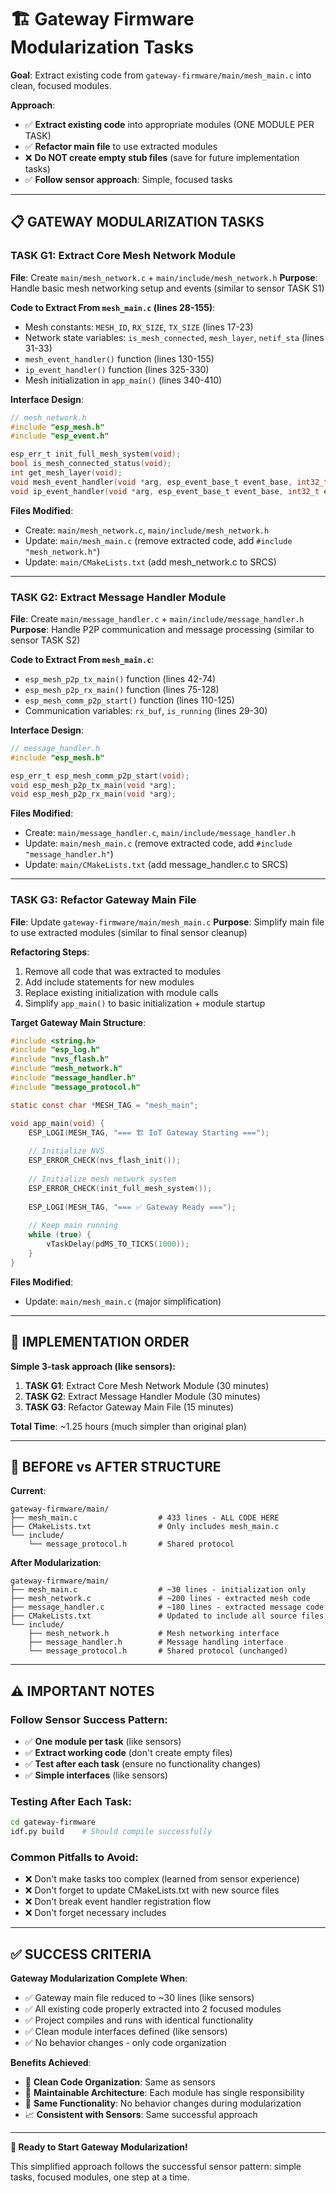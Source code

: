 # 🏗️ Gateway Firmware Modularization Tasks

**Goal**: Extract existing code from `gateway-firmware/main/mesh_main.c` into clean, focused modules.

**Approach**: 
- ✅ **Extract existing code** into appropriate modules (ONE MODULE PER TASK)
- ✅ **Refactor main file** to use extracted modules
- ❌ **Do NOT create empty stub files** (save for future implementation tasks)
- ✅ **Follow sensor approach**: Simple, focused tasks

---

## 📋 **GATEWAY MODULARIZATION TASKS**

### **TASK G1: Extract Core Mesh Network Module**
**File**: Create `main/mesh_network.c` + `main/include/mesh_network.h`
**Purpose**: Handle basic mesh networking setup and events (similar to sensor TASK S1)

**Code to Extract From `mesh_main.c` (lines 28-155)**:
- Mesh constants: `MESH_ID`, `RX_SIZE`, `TX_SIZE` (lines 17-23)
- Network state variables: `is_mesh_connected`, `mesh_layer`, `netif_sta` (lines 31-33)
- `mesh_event_handler()` function (lines 130-155)
- `ip_event_handler()` function (lines 325-330)
- Mesh initialization in `app_main()` (lines 340-410)

**Interface Design**:
```c
// mesh_network.h
#include "esp_mesh.h"
#include "esp_event.h"

esp_err_t init_full_mesh_system(void);
bool is_mesh_connected_status(void);
int get_mesh_layer(void);
void mesh_event_handler(void *arg, esp_event_base_t event_base, int32_t event_id, void *event_data);
void ip_event_handler(void *arg, esp_event_base_t event_base, int32_t event_id, void *event_data);
```

**Files Modified**:
- Create: `main/mesh_network.c`, `main/include/mesh_network.h`
- Update: `main/mesh_main.c` (remove extracted code, add `#include "mesh_network.h"`)
- Update: `main/CMakeLists.txt` (add mesh_network.c to SRCS)

---

### **TASK G2: Extract Message Handler Module**
**File**: Create `main/message_handler.c` + `main/include/message_handler.h`
**Purpose**: Handle P2P communication and message processing (similar to sensor TASK S2)

**Code to Extract From `mesh_main.c`**:
- `esp_mesh_p2p_tx_main()` function (lines 42-74)
- `esp_mesh_p2p_rx_main()` function (lines 75-128)
- `esp_mesh_comm_p2p_start()` function (lines 110-125)
- Communication variables: `rx_buf`, `is_running` (lines 29-30)

**Interface Design**:
```c
// message_handler.h
#include "esp_mesh.h"

esp_err_t esp_mesh_comm_p2p_start(void);
void esp_mesh_p2p_tx_main(void *arg);
void esp_mesh_p2p_rx_main(void *arg);
```

**Files Modified**:
- Create: `main/message_handler.c`, `main/include/message_handler.h`
- Update: `main/mesh_main.c` (remove extracted code, add `#include "message_handler.h"`)
- Update: `main/CMakeLists.txt` (add message_handler.c to SRCS)

---

### **TASK G3: Refactor Gateway Main File**
**File**: Update `gateway-firmware/main/mesh_main.c`
**Purpose**: Simplify main file to use extracted modules (similar to final sensor cleanup)

**Refactoring Steps**:
1. Remove all code that was extracted to modules
2. Add include statements for new modules
3. Replace existing initialization with module calls
4. Simplify `app_main()` to basic initialization + module startup

**Target Gateway Main Structure**:
```c
#include <string.h>
#include "esp_log.h"
#include "nvs_flash.h"
#include "mesh_network.h"
#include "message_handler.h"
#include "message_protocol.h"

static const char *MESH_TAG = "mesh_main";

void app_main(void) {
    ESP_LOGI(MESH_TAG, "=== 🏗️ IoT Gateway Starting ===");
    
    // Initialize NVS
    ESP_ERROR_CHECK(nvs_flash_init());
    
    // Initialize mesh network system
    ESP_ERROR_CHECK(init_full_mesh_system());
    
    ESP_LOGI(MESH_TAG, "=== ✅ Gateway Ready ===");
    
    // Keep main running
    while (true) {
        vTaskDelay(pdMS_TO_TICKS(1000));
    }
}
```

**Files Modified**:
- Update: `main/mesh_main.c` (major simplification)

---

## 🎯 **IMPLEMENTATION ORDER**

**Simple 3-task approach (like sensors):**

1. **TASK G1**: Extract Core Mesh Network Module (30 minutes)
2. **TASK G2**: Extract Message Handler Module (30 minutes)  
3. **TASK G3**: Refactor Gateway Main File (15 minutes)

**Total Time**: ~1.25 hours (much simpler than original plan)

---

## 📁 **BEFORE vs AFTER STRUCTURE**

**Current**:
```
gateway-firmware/main/
├── mesh_main.c                  # 433 lines - ALL CODE HERE
├── CMakeLists.txt               # Only includes mesh_main.c
└── include/
    └── message_protocol.h       # Shared protocol
```

**After Modularization**:
```
gateway-firmware/main/
├── mesh_main.c                  # ~30 lines - initialization only
├── mesh_network.c               # ~200 lines - extracted mesh code
├── message_handler.c            # ~180 lines - extracted message code  
├── CMakeLists.txt               # Updated to include all source files
└── include/
    ├── mesh_network.h           # Mesh networking interface
    ├── message_handler.h        # Message handling interface
    └── message_protocol.h       # Shared protocol (unchanged)
```

---

## ⚠️ **IMPORTANT NOTES**

### **Follow Sensor Success Pattern**:
- ✅ **One module per task** (like sensors)
- ✅ **Extract working code** (don't create empty files)
- ✅ **Test after each task** (ensure no functionality changes)
- ✅ **Simple interfaces** (like sensors)

### **Testing After Each Task**:
```bash
cd gateway-firmware
idf.py build    # Should compile successfully
```

### **Common Pitfalls to Avoid**:
- ❌ Don't make tasks too complex (learned from sensor experience)
- ❌ Don't forget to update CMakeLists.txt with new source files
- ❌ Don't break event handler registration flow
- ❌ Don't forget necessary includes

---

## ✅ **SUCCESS CRITERIA**

**Gateway Modularization Complete When**:
- ✅ Gateway main file reduced to ~30 lines (like sensors)
- ✅ All existing code properly extracted into 2 focused modules
- ✅ Project compiles and runs with identical functionality
- ✅ Clean module interfaces defined (like sensors)
- ✅ No behavior changes - only code organization

**Benefits Achieved**:
- 🧹 **Clean Code Organization**: Same as sensors
- 🔧 **Maintainable Architecture**: Each module has single responsibility
- 🧪 **Same Functionality**: No behavior changes during modularization
- 📈 **Consistent with Sensors**: Same successful approach

---

**🚀 Ready to Start Gateway Modularization!**

This simplified approach follows the successful sensor pattern: simple tasks, focused modules, one step at a time. 